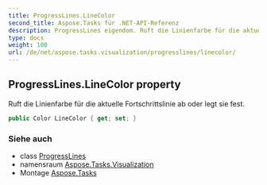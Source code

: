 ```yaml
---
title: ProgressLines.LineColor
second_title: Aspose.Tasks für .NET-API-Referenz
description: ProgressLines eigendom. Ruft die Linienfarbe für die aktuelle Fortschrittslinie ab oder legt sie fest.
type: docs
weight: 100
url: /de/net/aspose.tasks.visualization/progresslines/linecolor/
---
```

## ProgressLines.LineColor property

Ruft die Linienfarbe für die aktuelle Fortschrittslinie ab oder legt sie fest.

```csharp
public Color LineColor { get; set; }
```

### Siehe auch

* class [ProgressLines](../)
* namensraum [Aspose.Tasks.Visualization](../../progresslines/)
* Montage [Aspose.Tasks](../../../)


